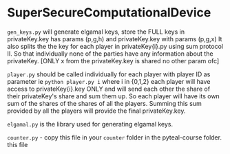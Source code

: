 # SuperSecureComputationalDevice

`gen_keys.py` will generate elgamal keys, store the FULL keys in privateKey.key has params (p,g,h) and privateKey.key with params (p,g,x)
It also splits the the key for each player in privateKey{i}.py using sum protocol II. So that individually none of the parties have any information about
the privateKey. [ONLY x from the privateKey.key is shared no other param ofc]

`player.py` should be called individually for each player with player ID as parameter ie `python player.py i` where i in {0,1,2}
each player will have access to privateKey{i}.key ONLY and will send each other the share of their privateKey's share and sum them up.
So each player will have its own sum of the shares of the shares of all the players. Summing this sum provided by all the players will provide the final privateKey.key. 

`elgamal.py` is the library used for generating elgamal keys.

`counter.py` - copy this file in your `counter` folder in the pyteal-course folder.
this file 
